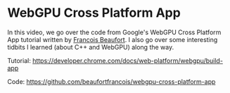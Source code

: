 # WebGPU Cross Platform App

In this video, we go over the code from Google's WebGPU Cross Platform App tutorial written by [Francois Beaufort](https://github.com/beaufortfrancois). I also go over some interesting tidbits I learned (about C++ and WebGPU) along the way.

Tutorial: https://developer.chrome.com/docs/web-platform/webgpu/build-app

Code: https://github.com/beaufortfrancois/webgpu-cross-platform-app
